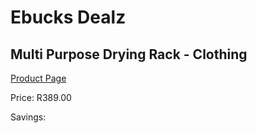 
# Ebucks Dealz
## Multi Purpose Drying Rack - Clothing
[Product Page](https://www.ebucks.com/web/shop/productSelected.do?prodId=609971992&catId=704981826)

Price: R389.00

Savings: 


	
